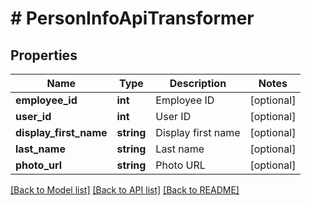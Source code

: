 # # PersonInfoApiTransformer

## Properties

Name | Type | Description | Notes
------------ | ------------- | ------------- | -------------
**employee_id** | **int** | Employee ID | [optional]
**user_id** | **int** | User ID | [optional]
**display_first_name** | **string** | Display first name | [optional]
**last_name** | **string** | Last name | [optional]
**photo_url** | **string** | Photo URL | [optional]

[[Back to Model list]](../../README.md#models) [[Back to API list]](../../README.md#endpoints) [[Back to README]](../../README.md)

